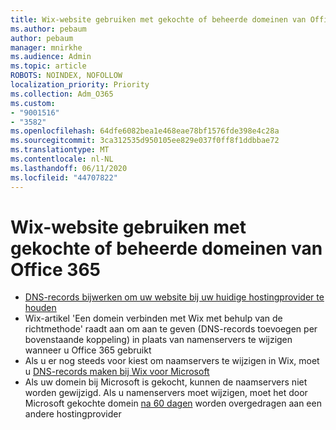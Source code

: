 ```yaml
---
title: Wix-website gebruiken met gekochte of beheerde domeinen van Office 365
ms.author: pebaum
author: pebaum
manager: mnirkhe
ms.audience: Admin
ms.topic: article
ROBOTS: NOINDEX, NOFOLLOW
localization_priority: Priority
ms.collection: Adm_O365
ms.custom:
- "9001516"
- "3582"
ms.openlocfilehash: 64dfe6082bea1e468eae78bf1576fde398e4c28a
ms.sourcegitcommit: 3ca312535d950105ee829e037f0ff8f1ddbbae72
ms.translationtype: MT
ms.contentlocale: nl-NL
ms.lasthandoff: 06/11/2020
ms.locfileid: "44707822"
---
```

# <a name="using-wix-website-with-office-365-purchased-or-managed-domains"></a>Wix-website gebruiken met gekochte of beheerde domeinen van Office 365

- [DNS-records bijwerken om uw website bij uw huidige hostingprovider te houden](https://docs.microsoft.com/microsoft-365/admin/dns/update-dns-records-to-retain-current-hosting-provider)
- Wix-artikel 'Een domein verbinden met Wix met behulp van de richtmethode' raadt aan om aan te geven (DNS-records toevoegen per bovenstaande koppeling) in plaats van namenservers te wijzigen wanneer u Office 365 gebruikt
- Als u er nog steeds voor kiest om naamservers te wijzigen in Wix, moet u [DNS-records maken bij Wix voor Microsoft](https://docs.microsoft.com/microsoft-365/admin/dns/create-dns-records-at-wix?view=o365-worldwide)
- Als uw domein bij Microsoft is gekocht, kunnen de naamservers niet worden gewijzigd. Als u namenservers moet wijzigen, moet het door Microsoft gekochte domein [na 60 dagen](https://docs.microsoft.com/microsoft-365/admin/setup/domains-faq#can-i-transfer-a-domain-i-purchased-from-microsoft-to-another-provider) worden overgedragen aan een andere hostingprovider